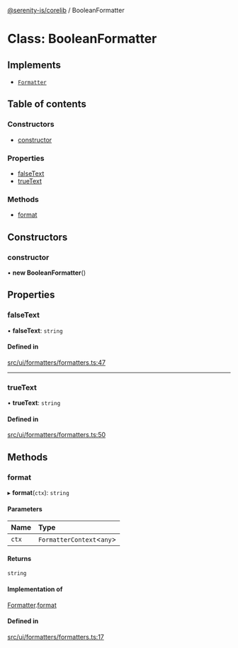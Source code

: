 [@serenity-is/corelib](../README.md) / BooleanFormatter

# Class: BooleanFormatter

## Implements

- [`Formatter`](../interfaces/Formatter.md)

## Table of contents

### Constructors

- [constructor](BooleanFormatter.md#constructor)

### Properties

- [falseText](BooleanFormatter.md#falsetext)
- [trueText](BooleanFormatter.md#truetext)

### Methods

- [format](BooleanFormatter.md#format)

## Constructors

### constructor

• **new BooleanFormatter**()

## Properties

### falseText

• **falseText**: `string`

#### Defined in

[src/ui/formatters/formatters.ts:47](https://github.com/serenity-is/serenity/blob/master/packages/corelib/src/ui/formatters/formatters.ts#L47)

___

### trueText

• **trueText**: `string`

#### Defined in

[src/ui/formatters/formatters.ts:50](https://github.com/serenity-is/serenity/blob/master/packages/corelib/src/ui/formatters/formatters.ts#L50)

## Methods

### format

▸ **format**(`ctx`): `string`

#### Parameters

| Name | Type |
| :------ | :------ |
| `ctx` | `FormatterContext`<`any`\> |

#### Returns

`string`

#### Implementation of

[Formatter](../interfaces/Formatter.md).[format](../interfaces/Formatter.md#format)

#### Defined in

[src/ui/formatters/formatters.ts:17](https://github.com/serenity-is/serenity/blob/master/packages/corelib/src/ui/formatters/formatters.ts#L17)
